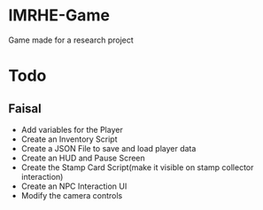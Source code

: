 # IMRHE-Game
Game made for a research project
# Todo
## Faisal
- Add variables for the Player
- Create an Inventory Script
- Create a JSON File to save and load player data
- Create an HUD and Pause Screen
- Create the Stamp Card Script(make it visible on stamp collector interaction)
- Create an NPC Interaction UI
- Modify the camera controls
